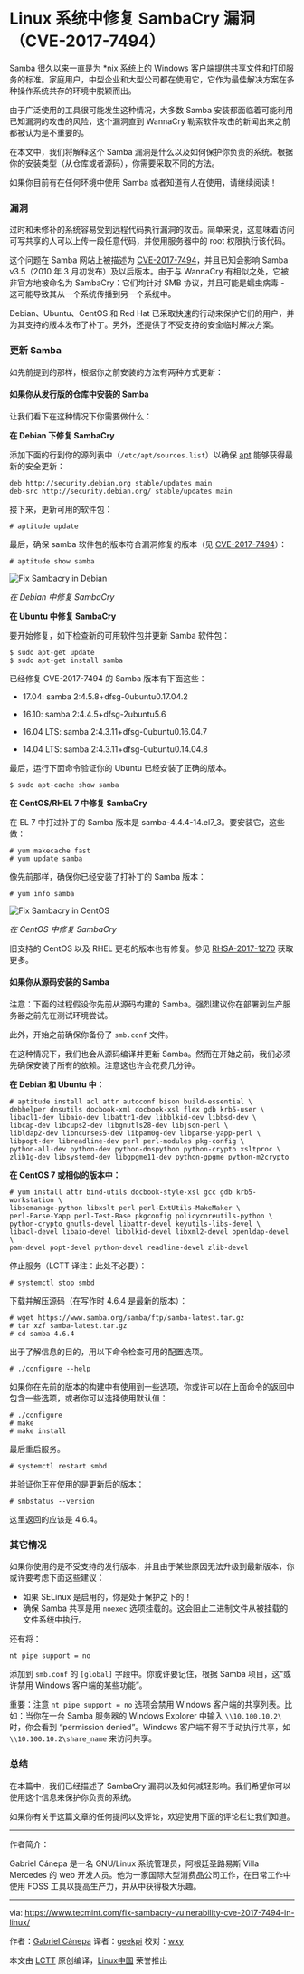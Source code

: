 Linux 系统中修复 SambaCry 漏洞（CVE-2017-7494）
============================================================

Samba 很久以来一直是为 *nix 系统上的 Windows 客户端提供共享文件和打印服务的标准。家庭用户，中型企业和大型公司都在使用它，它作为最佳解决方案在多种操作系统共存的环境中脱颖而出。

由于广泛使用的工具很可能发生这种情况，大多数 Samba 安装都面临着可能利用已知漏洞的攻击的风险，这个漏洞直到 WannaCry 勒索软件攻击的新闻出来之前都被认为是不重要的。

在本文中，我们将解释这个 Samba 漏洞是什么以及如何保护你负责的系统。根据你的安装类型（从仓库或者源码），你需要采取不同的方法。

如果你目前有在任何环境中使用 Samba 或者知道有人在使用，请继续阅读！

### 漏洞

过时和未修补的系统容易受到远程代码执行漏洞的攻击。简单来说，这意味着访问可写共享的人可以上传一段任意代码，并使用服务器中的 root 权限执行该代码。

这个问题在 Samba 网站上被描述为 [CVE-2017-7494][1]，并且已知会影响 Samba v3.5（2010 年 3 月初发布）及以后版本。由于与 WannaCry 有相似之处，它被非官方地被命名为 SambaCry：它们均针对 SMB 协议，并且可能是蠕虫病毒 - 这可能导致其从一个系统传播到另一个系统中。

Debian、Ubuntu、CentOS 和 Red Hat 已采取快速的行动来保护它们的用户，并为其支持的版本发布了补丁。另外，还提供了不受支持的安全临时解决方案。

### 更新 Samba

如先前提到的那样，根据你之前安装的方法有两种方式更新：

#### 如果你从发行版的仓库中安装的 Samba

让我们看下在这种情况下你需要做什么：

**在 Debian 下修复 SambaCry**

添加下面的行到你的源列表中（`/etc/apt/sources.list`）以确保 [apt][2] 能够获得最新的安全更新：

```
deb http://security.debian.org stable/updates main
deb-src http://security.debian.org/ stable/updates main
```

接下来，更新可用的软件包：

```
# aptitude update
```

最后，确保 samba 软件包的版本符合漏洞修复的版本（见 [CVE-2017-7494][3]）：

```
# aptitude show samba
```

![Fix Sambacry in Debian](https://www.tecmint.com/wp-content/uploads/2017/05/Fix-Sambacry-in-Debian.png)

*在 Debian 中修复 SambaCry*

**在 Ubuntu 中修复 SambaCry**

要开始修复，如下检查新的可用软件包并更新 Samba 软件包：

```
$ sudo apt-get update
$ sudo apt-get install samba
```

已经修复 CVE-2017-7494 的 Samba 版本有下面这些：

*   17.04: samba 2:4.5.8+dfsg-0ubuntu0.17.04.2

*   16.10: samba 2:4.4.5+dfsg-2ubuntu5.6

*   16.04 LTS: samba 2:4.3.11+dfsg-0ubuntu0.16.04.7

*   14.04 LTS: samba 2:4.3.11+dfsg-0ubuntu0.14.04.8

最后，运行下面命令验证你的 Ubuntu 已经安装了正确的版本。

```
$ sudo apt-cache show samba
```

**在 CentOS/RHEL 7 中修复 SambaCry**

在 EL 7 中打过补丁的 Samba 版本是 samba-4.4.4-14.el7_3。要安装它，这些做：

```
# yum makecache fast
# yum update samba
```

像先前那样，确保你已经安装了打补丁的 Samba 版本：

```
# yum info samba
```

![Fix Sambacry in CentOS](https://www.tecmint.com/wp-content/uploads/2017/05/Fix-Sambacry-in-CentOS.png)

*在 CentOS 中修复 SambaCry*

旧支持的 CentOS 以及 RHEL 更老的版本也有修复。参见 [RHSA-2017-1270][4] 获取更多。

#### 如果你从源码安装的 Samba

注意：下面的过程假设你先前从源码构建的 Samba。强烈建议你在部署到生产服务器之前先在测试环境尝试。

此外，开始之前确保你备份了 `smb.conf` 文件。

在这种情况下，我们也会从源码编译并更新 Samba。然而在开始之前，我们必须先确保安装了所有的依赖。注意这也许会花费几分钟。

**在 Debian 和 Ubuntu 中：**

```
# aptitude install acl attr autoconf bison build-essential \
debhelper dnsutils docbook-xml docbook-xsl flex gdb krb5-user \
libacl1-dev libaio-dev libattr1-dev libblkid-dev libbsd-dev \
libcap-dev libcups2-dev libgnutls28-dev libjson-perl \
libldap2-dev libncurses5-dev libpam0g-dev libparse-yapp-perl \
libpopt-dev libreadline-dev perl perl-modules pkg-config \
python-all-dev python-dev python-dnspython python-crypto xsltproc \
zlib1g-dev libsystemd-dev libgpgme11-dev python-gpgme python-m2crypto
```

**在 CentOS 7 或相似的版本中：**

```
# yum install attr bind-utils docbook-style-xsl gcc gdb krb5-workstation \
libsemanage-python libxslt perl perl-ExtUtils-MakeMaker \
perl-Parse-Yapp perl-Test-Base pkgconfig policycoreutils-python \
python-crypto gnutls-devel libattr-devel keyutils-libs-devel \
libacl-devel libaio-devel libblkid-devel libxml2-devel openldap-devel \
pam-devel popt-devel python-devel readline-devel zlib-devel
```

停止服务（LCTT 译注：此处不必要）：

```
# systemctl stop smbd
```

下载并解压源码（在写作时 4.6.4 是最新的版本）：

```
# wget https://www.samba.org/samba/ftp/samba-latest.tar.gz 
# tar xzf samba-latest.tar.gz
# cd samba-4.6.4
```

出于了解信息的目的，用以下命令检查可用的配置选项。

```
# ./configure --help
```

如果你在先前的版本的构建中有使用到一些选项，你或许可以在上面命令的返回中包含一些选项，或者你可以选择使用默认值：

```
# ./configure
# make
# make install
```

最后重启服务。

```
# systemctl restart smbd
```

并验证你正在使用的是更新后的版本：

```
# smbstatus --version
```

这里返回的应该是 4.6.4。

### 其它情况

如果你使用的是不受支持的发行版本，并且由于某些原因无法升级到最新版本，你或许要考虑下面这些建议：

*   如果 SELinux 是启用的，你是处于保护之下的！
*   确保 Samba 共享是用 `noexec` 选项挂载的。这会阻止二进制文件从被挂载的文件系统中执行。

还有将：

```
nt pipe support = no
```

添加到 `smb.conf` 的 `[global]` 字段中。你或许要记住，根据 Samba 项目，这“或许禁用 Windows 客户端的某些功能”。

重要：注意 `nt pipe support = no` 选项会禁用 Windows 客户端的共享列表。比如：当你在一台 Samba 服务器的 Windows Explorer 中输入 `\\10.100.10.2\` 时，你会看到 “permission denied”。Windows 客户端不得不手动执行共享，如 `\\10.100.10.2\share_name` 来访问共享。

### 总结

在本篇中，我们已经描述了 SambaCry 漏洞以及如何减轻影响。我们希望你可以使用这个信息来保护你负责的系统。

如果你有关于这篇文章的任何提问以及评论，欢迎使用下面的评论栏让我们知道。

--------------------------------------------------------------------------------

作者简介：

Gabriel Cánepa 是一名 GNU/Linux 系统管理员，阿根廷圣路易斯 Villa Mercedes 的 web 开发人员。他为一家国际大型消费品公司工作，在日常工作中使用 FOSS 工具以提高生产力，并从中获得极大乐趣。

--------------

via: https://www.tecmint.com/fix-sambacry-vulnerability-cve-2017-7494-in-linux/

作者：[Gabriel Cánepa][a]
译者：[geekpi](https://github.com/geekpi)
校对：[wxy](https://github.com/wxy)

本文由 [LCTT](https://github.com/LCTT/TranslateProject) 原创编译，[Linux中国](https://linux.cn/) 荣誉推出

[a]:https://www.tecmint.com/author/gacanepa/
[1]:https://www.samba.org/samba/security/CVE-2017-7494.html
[2]:https://www.tecmint.com/apt-advanced-package-command-examples-in-ubuntu/
[3]:https://security-tracker.debian.org/tracker/CVE-2017-7494
[4]:https://rhn.redhat.com/errata/RHSA-2017-1270.html
[5]:https://www.tecmint.com/author/gacanepa/
[6]:https://www.tecmint.com/10-useful-free-linux-ebooks-for-newbies-and-administrators/
[7]:https://www.tecmint.com/free-linux-shell-scripting-books/
